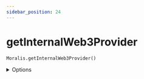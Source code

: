 ```yaml
---
sidebar_position: 24
---
```


#  getInternalWeb3Provider

`Moralis.getInternalWeb3Provider()`

<details><summary>Options</summary><br/>
None  
    
</details>

